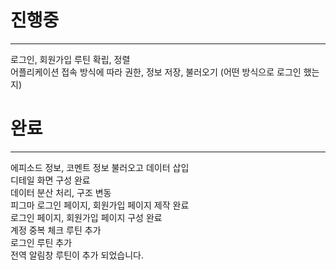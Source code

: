 # 진행중
***

로그인, 회원가입 루틴 확립, 정렬  
어플리케이션 접속 방식에 따라 권한, 정보 저장, 불러오기  (어떤 방식으로 로그인 했는지)  



# 완료
***

에피소드 정보, 코멘트 정보 불러오고 데이터 삽입  
디테일 화면 구성 완료  
데이터 분산 처리, 구조 변동  
피그마 로그인 페이지, 회원가입 페이지 제작 완료  
로그인 페이지, 회원가입 페이지 구성 완료  
계정 중복 체크 루틴 추가  
로그인 루틴 추가  
전역 알림창 루틴이 추가 되었습니다.  